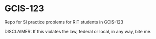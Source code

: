 # GCIS-123

Repo for SI practice problems for RIT students in GCIS-123

DISCLAIMER:
If this violates the law, federal or local, in any way, bite me.
